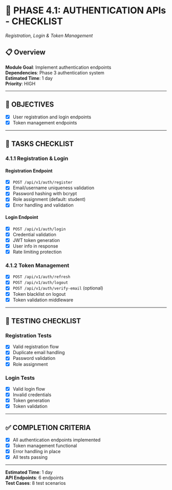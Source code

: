 # 🔐 PHASE 4.1: AUTHENTICATION APIs - CHECKLIST
*Registration, Login & Token Management*

## 📋 Overview
**Module Goal**: Implement authentication endpoints  
**Dependencies**: Phase 3 authentication system  
**Estimated Time**: 1 day  
**Priority**: HIGH

---

## 🎯 OBJECTIVES
- [x] User registration and login endpoints
- [x] Token management endpoints

---

## 📝 TASKS CHECKLIST

### **4.1.1 Registration & Login**

#### **Registration Endpoint**
- [x] `POST /api/v1/auth/register`
- [x] Email/username uniqueness validation
- [x] Password hashing with bcrypt
- [x] Role assignment (default: student)
- [x] Error handling and validation

#### **Login Endpoint**
- [x] `POST /api/v1/auth/login`
- [x] Credential validation
- [x] JWT token generation
- [x] User info in response
- [x] Rate limiting protection

### **4.1.2 Token Management**
- [x] `POST /api/v1/auth/refresh`
- [x] `POST /api/v1/auth/logout`
- [x] `POST /api/v1/auth/verify-email` (optional)
- [x] Token blacklist on logout
- [x] Token validation middleware

---

## 🧪 TESTING CHECKLIST

### **Registration Tests**
- [x] Valid registration flow
- [x] Duplicate email handling
- [x] Password validation
- [x] Role assignment

### **Login Tests**
- [x] Valid login flow
- [x] Invalid credentials
- [x] Token generation
- [x] Token validation

---

## ✅ COMPLETION CRITERIA
- [x] All authentication endpoints implemented
- [x] Token management functional
- [x] Error handling in place
- [x] All tests passing

---

**Estimated Time**: 1 day  
**API Endpoints**: 6 endpoints  
**Test Cases**: 8 test scenarios
